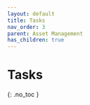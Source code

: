 ```yaml
---
layout: default
title: Tasks
nav_order: 3
parent: Asset Management
has_children: true
---
```


# Tasks
{: .no_toc }

